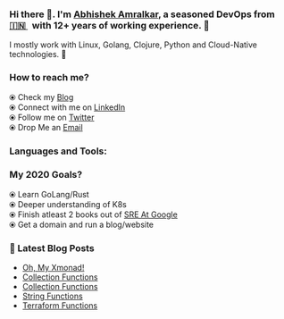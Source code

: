 ### Hi there 👋. I'm [Abhishek Amralkar](https://dev.to/abhishekamralkar/), a seasoned DevOps from [🇮🇳 ](https://en.wikipedia.org/wiki/India)&nbsp; with 12+ years of working experience. 🎯

I mostly work with Linux, Golang, Clojure, Python and Cloud-Native technologies. 🚀


### How to reach me? 

  ⦿ Check my [Blog](https://dev.to/abhishekamralkar) <br>
  ⦿ Connect with me on [LinkedIn](https://www.linkedin.com/in/abhishekamralkar/) <br>
  ⦿ Follow me on [Twitter](https://twitter.com/aamralkar) <br>
  ⦿ Drop Me an [Email](mailto:abhishekamralkar@gmail.com) <br>

### Languages and Tools:



### My 2020 Goals?
  ⦿ Learn GoLang/Rust <br>
  ⦿ Deeper understanding of K8s <br>
  ⦿ Finish atleast 2 books out of [SRE At Google](https://landing.google.com/sre/books/) <br>
  ⦿ Get a domain and run a blog/website <br>

### 📕 Latest Blog Posts

<!-- BLOG-POST-LIST:START -->
- [Oh, My Xmonad!](https://dev.to/abhishekamralkar/oh-my-xmonad-119d)
- [Collection Functions](https://dev.to/abhishekamralkar/collection-functions-3g9k)
- [Collection Functions](https://dev.to/abhishekamralkar/collection-functions-42ca)
- [String Functions](https://dev.to/abhishekamralkar/string-functions-5fek)
- [Terraform Functions](https://dev.to/abhishekamralkar/terraform-functions-317f)
<!-- BLOG-POST-LIST:END -->
